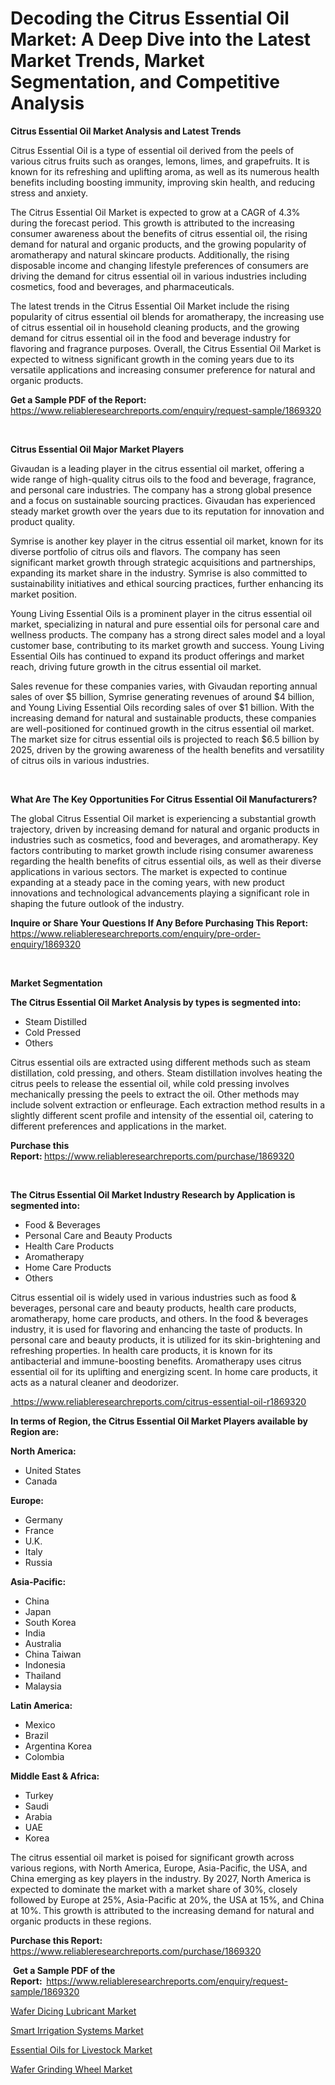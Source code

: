 <p><h1>Decoding the Citrus Essential Oil Market: A Deep Dive into the Latest Market Trends, Market Segmentation, and Competitive Analysis</h1></p><p><strong>Citrus Essential Oil Market Analysis and Latest Trends</strong></p>
<p><p>Citrus Essential Oil is a type of essential oil derived from the peels of various citrus fruits such as oranges, lemons, limes, and grapefruits. It is known for its refreshing and uplifting aroma, as well as its numerous health benefits including boosting immunity, improving skin health, and reducing stress and anxiety.</p><p>The Citrus Essential Oil Market is expected to grow at a CAGR of 4.3% during the forecast period. This growth is attributed to the increasing consumer awareness about the benefits of citrus essential oil, the rising demand for natural and organic products, and the growing popularity of aromatherapy and natural skincare products. Additionally, the rising disposable income and changing lifestyle preferences of consumers are driving the demand for citrus essential oil in various industries including cosmetics, food and beverages, and pharmaceuticals.</p><p>The latest trends in the Citrus Essential Oil Market include the rising popularity of citrus essential oil blends for aromatherapy, the increasing use of citrus essential oil in household cleaning products, and the growing demand for citrus essential oil in the food and beverage industry for flavoring and fragrance purposes. Overall, the Citrus Essential Oil Market is expected to witness significant growth in the coming years due to its versatile applications and increasing consumer preference for natural and organic products.</p></p>
<p><strong>Get a Sample PDF of the Report:&nbsp;</strong> <a href="https://www.reliableresearchreports.com/enquiry/request-sample/1869320">https://www.reliableresearchreports.com/enquiry/request-sample/1869320</a></p>
<p>&nbsp;</p>
<p><strong>Citrus Essential Oil Major Market Players</strong></p>
<p><p>Givaudan is a leading player in the citrus essential oil market, offering a wide range of high-quality citrus oils to the food and beverage, fragrance, and personal care industries. The company has a strong global presence and a focus on sustainable sourcing practices. Givaudan has experienced steady market growth over the years due to its reputation for innovation and product quality.</p><p>Symrise is another key player in the citrus essential oil market, known for its diverse portfolio of citrus oils and flavors. The company has seen significant market growth through strategic acquisitions and partnerships, expanding its market share in the industry. Symrise is also committed to sustainability initiatives and ethical sourcing practices, further enhancing its market position.</p><p>Young Living Essential Oils is a prominent player in the citrus essential oil market, specializing in natural and pure essential oils for personal care and wellness products. The company has a strong direct sales model and a loyal customer base, contributing to its market growth and success. Young Living Essential Oils has continued to expand its product offerings and market reach, driving future growth in the citrus essential oil market.</p><p>Sales revenue for these companies varies, with Givaudan reporting annual sales of over $5 billion, Symrise generating revenues of around $4 billion, and Young Living Essential Oils recording sales of over $1 billion. With the increasing demand for natural and sustainable products, these companies are well-positioned for continued growth in the citrus essential oil market. The market size for citrus essential oils is projected to reach $6.5 billion by 2025, driven by the growing awareness of the health benefits and versatility of citrus oils in various industries.</p></p>
<p>&nbsp;</p>
<p><strong>What Are The Key Opportunities For Citrus Essential Oil Manufacturers?</strong></p>
<p><p>The global Citrus Essential Oil market is experiencing a substantial growth trajectory, driven by increasing demand for natural and organic products in industries such as cosmetics, food and beverages, and aromatherapy. Key factors contributing to market growth include rising consumer awareness regarding the health benefits of citrus essential oils, as well as their diverse applications in various sectors. The market is expected to continue expanding at a steady pace in the coming years, with new product innovations and technological advancements playing a significant role in shaping the future outlook of the industry.</p></p>
<p><strong>Inquire or Share Your Questions If Any Before Purchasing This Report:</strong> <a href="https://www.reliableresearchreports.com/enquiry/pre-order-enquiry/1869320">https://www.reliableresearchreports.com/enquiry/pre-order-enquiry/1869320</a></p>
<p>&nbsp;</p>
<p><strong>Market Segmentation</strong></p>
<p><strong>The Citrus Essential Oil Market Analysis by types is segmented into:</strong></p>
<p><ul><li>Steam Distilled</li><li>Cold Pressed</li><li>Others</li></ul></p>
<p><p>Citrus essential oils are extracted using different methods such as steam distillation, cold pressing, and others. Steam distillation involves heating the citrus peels to release the essential oil, while cold pressing involves mechanically pressing the peels to extract the oil. Other methods may include solvent extraction or enfleurage. Each extraction method results in a slightly different scent profile and intensity of the essential oil, catering to different preferences and applications in the market.</p></p>
<p><strong>Purchase this Report:&nbsp;</strong><a href="https://www.reliableresearchreports.com/purchase/1869320">https://www.reliableresearchreports.com/purchase/1869320</a></p>
<p>&nbsp;</p>
<p><strong>The Citrus Essential Oil Market Industry Research by Application is segmented into:</strong></p>
<p><ul><li>Food & Beverages</li><li>Personal Care and Beauty Products</li><li>Health Care Products</li><li>Aromatherapy</li><li>Home Care Products</li><li>Others</li></ul></p>
<p><p>Citrus essential oil is widely used in various industries such as food & beverages, personal care and beauty products, health care products, aromatherapy, home care products, and others. In the food & beverages industry, it is used for flavoring and enhancing the taste of products. In personal care and beauty products, it is utilized for its skin-brightening and refreshing properties. In health care products, it is known for its antibacterial and immune-boosting benefits. Aromatherapy uses citrus essential oil for its uplifting and energizing scent. In home care products, it acts as a natural cleaner and deodorizer.</p></p>
<p><a href="https://www.reliableresearchreports.com/citrus-essential-oil-r1869320">&nbsp;https://www.reliableresearchreports.com/citrus-essential-oil-r1869320</a></p>
<p><strong>In terms of Region, the Citrus Essential Oil Market Players available by Region are:</strong></p>
<p>
    <p> <strong> North America: </strong>
        <ul>
            <li>United States</li>
            <li>Canada</li>
        </ul>
        </p> 
    <p> <strong> Europe: </strong>
        <ul>
            <li>Germany</li>
            <li>France</li>
            <li>U.K.</li>
            <li>Italy</li>
            <li>Russia</li>
        </ul>
        </p> 
    <p> <strong> Asia-Pacific: </strong>
        <ul>
            <li>China</li>
            <li>Japan</li>
            <li>South Korea</li>
            <li>India</li>
            <li>Australia</li>
            <li>China Taiwan</li>
            <li>Indonesia</li>
            <li>Thailand</li>
            <li>Malaysia</li>
        </ul>
        </p> 
    <p> <strong> Latin America: </strong>
        <ul>
            <li>Mexico</li>
            <li>Brazil</li>
            <li>Argentina Korea</li>
            <li>Colombia</li>
        </ul>
        </p> 
    <p> <strong> Middle East & Africa: </strong>
        <ul>
            <li>Turkey</li>
            <li>Saudi</li>
            <li>Arabia</li>
            <li>UAE</li>
            <li>Korea</li>
        </ul>
    </p>
    </p>
<p><p>The citrus essential oil market is poised for significant growth across various regions, with North America, Europe, Asia-Pacific, the USA, and China emerging as key players in the industry. By 2027, North America is expected to dominate the market with a market share of 30%, closely followed by Europe at 25%, Asia-Pacific at 20%, the USA at 15%, and China at 10%. This growth is attributed to the increasing demand for natural and organic products in these regions.</p></p>
<p><strong>Purchase this Report: </strong><a href="https://www.reliableresearchreports.com/purchase/1869320">https://www.reliableresearchreports.com/purchase/1869320</a></p>
<p>&nbsp;<strong>Get a Sample PDF of the Report:&nbsp;&nbsp;</strong><a href="https://www.reliableresearchreports.com/enquiry/request-sample/1869320">https://www.reliableresearchreports.com/enquiry/request-sample/1869320</a></p>
<p><strong></strong></p>
<p><p><a href="https://github.com/ValentineMike02/Market-Research-Report-List-1/blob/main/wafer-dicing-lubricant-market.md">Wafer Dicing Lubricant Market</a></p><p><a href="https://medium.com/@esmeraldaezzy1561/analyzing-smart-irrigation-systems-market-dynamics-and-growth-drivers-and-forecasted-for-period-b239106c4322">Smart Irrigation Systems Market</a></p><p><a href="https://medium.com/@diane.macle6776/analyzing-essential-oils-for-livestock-market-dynamics-and-growth-drivers-and-forecasted-for-period-8c15375449a9">Essential Oils for Livestock Market</a></p><p><a href="https://github.com/JosephMorgnlvXXff/Market-Research-Report-List-1/blob/main/wafer-grinding-wheel-market.md">Wafer Grinding Wheel Market</a></p></p>